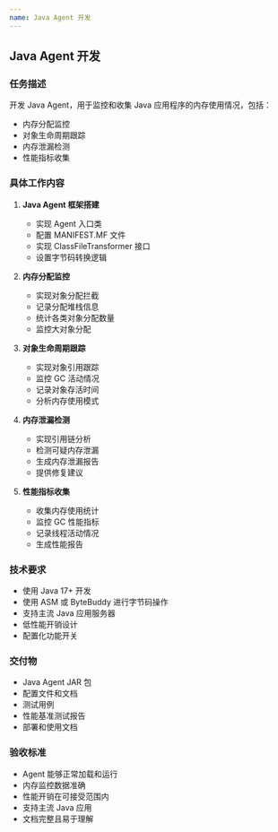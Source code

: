 ```yaml
---
name: Java Agent 开发
---
```


## Java Agent 开发

### 任务描述
开发 Java Agent，用于监控和收集 Java 应用程序的内存使用情况，包括：
- 内存分配监控
- 对象生命周期跟踪
- 内存泄漏检测
- 性能指标收集

### 具体工作内容

1. **Java Agent 框架搭建**
   - 实现 Agent 入口类
   - 配置 MANIFEST.MF 文件
   - 实现 ClassFileTransformer 接口
   - 设置字节码转换逻辑

2. **内存分配监控**
   - 实现对象分配拦截
   - 记录分配堆栈信息
   - 统计各类对象分配数量
   - 监控大对象分配

3. **对象生命周期跟踪**
   - 实现对象引用跟踪
   - 监控 GC 活动情况
   - 记录对象存活时间
   - 分析内存使用模式

4. **内存泄漏检测**
   - 实现引用链分析
   - 检测可疑内存泄漏
   - 生成内存泄漏报告
   - 提供修复建议

5. **性能指标收集**
   - 收集内存使用统计
   - 监控 GC 性能指标
   - 记录线程活动情况
   - 生成性能报告

### 技术要求
- 使用 Java 17+ 开发
- 使用 ASM 或 ByteBuddy 进行字节码操作
- 支持主流 Java 应用服务器
- 低性能开销设计
- 配置化功能开关

### 交付物
- Java Agent JAR 包
- 配置文件和文档
- 测试用例
- 性能基准测试报告
- 部署和使用文档

### 验收标准
- Agent 能够正常加载和运行
- 内存监控数据准确
- 性能开销在可接受范围内
- 支持主流 Java 应用
- 文档完整且易于理解